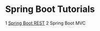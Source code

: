 # Spring Boot Tutorials
1    [Spring Boot REST](https://github.com/ekiras/spring-boot/tree/master/rest/spring-boot-rest)
2    Spring Boot MVC
